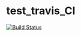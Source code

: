 # test_travis_CI

[![Build Status](https://travis-ci.com/franck-art/test_travis_CI.svg?branch=master)](https://travis-ci.com/franck-art/test_travis_CI)
